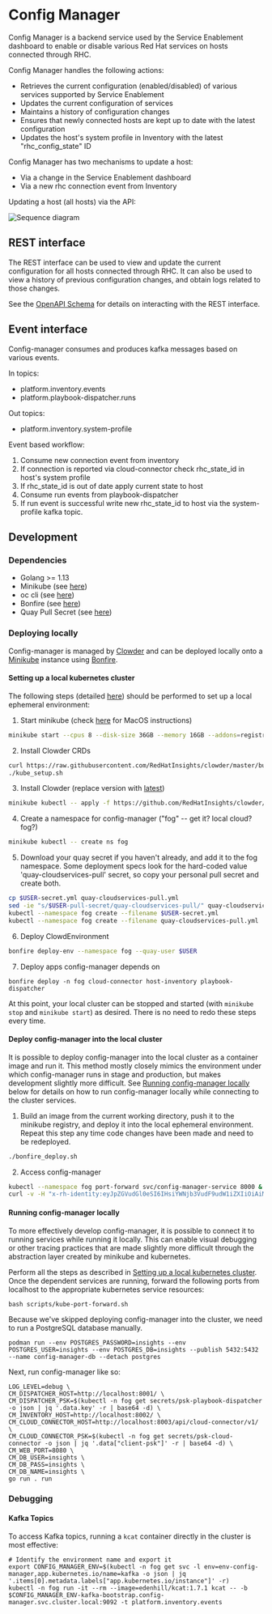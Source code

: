 # Config Manager

Config Manager is a backend service used by the Service Enablement dashboard to enable or disable various Red Hat services on hosts connected through RHC.

Config Manager handles the following actions:

- Retrieves the current configuration (enabled/disabled) of various services supported by Service Enablement 
- Updates the current configuration of services
- Maintains a history of configuration changes
- Ensures that newly connected hosts are kept up to date with the latest configuration
- Updates the host's system profile in Inventory with the latest "rhc_config_state" ID

Config Manager has two mechanisms to update a host:

- Via a change in the Service Enablement dashboard
- Via a new rhc connection event from Inventory

Updating a host (all hosts) via the API:

![Sequence diagram](./docs/config_manager_api.svg)

## REST interface

The REST interface can be used to view and update the current configuration for all hosts connected through RHC. It can also be used to view a history of previous configuration changes, and obtain logs related to those changes. 

See the [OpenAPI Schema](./schema/api.spec.yaml) for details on interacting with the REST interface.

## Event interface

Config-manager consumes and produces kafka messages based on various events.

In topics:
- platform.inventory.events
- platform.playbook-dispatcher.runs

Out topics:
- platform.inventory.system-profile

Event based workflow:
1. Consume new connection event from inventory
2. If connection is reported via cloud-connector check rhc_state_id in host's system profile
3. If rhc_state_id is out of date apply current state to host
4. Consume run events from playbook-dispatcher
5. If run event is successful write new rhc_state_id to host via the system-profile kafka topic.

## Development

### Dependencies

- Golang >= 1.13
- Minikube (see [here](https://consoledot.pages.redhat.com/docs/dev/getting-started/local/environment.html#_install_minikube))
- oc cli (see [here](https://docs.openshift.com/container-platform/4.2/cli_reference/openshift_cli/getting-started-cli.html#cli-installing-cli_cli-developer-commands))
- Bonfire (see [here](https://github.com/RedHatInsights/bonfire#installation))
- Quay Pull Secret (see [here](https://consoledot.pages.redhat.com/docs/dev/getting-started/local/environment.html#_get_your_quay_pull_secret))

### Deploying locally

Config-manager is managed by
[Clowder](https://github.com/RedHatInsights/clowder) and can be deployed locally
onto a [Minikube](https://minikube.sigs.k8s.io/docs/start/) instance using
[Bonfire](https://github.com/RedHatInsights/bonfire).

#### Setting up a local kubernetes cluster

The following steps (detailed
[here](https://consoledot.pages.redhat.com/docs/dev/getting-started/local/environment.html))
should be performed to set up a local ephemeral environment:

1. Start minikube (check [here](https://github.com/RedHatInsights/clowder/blob/master/docs/macos.md) for MacOS instructions)
```sh
minikube start --cpus 8 --disk-size 36GB --memory 16GB --addons=registry --driver=kvm2
```

2. Install Clowder CRDs
```sh
curl https://raw.githubusercontent.com/RedHatInsights/clowder/master/build/kube_setup.sh -o kube_setup.sh && chmod +x kube_setup.sh
./kube_setup.sh
```

3. Install Clowder (replace version with [latest](https://github.com/RedHatInsights/clowder/releases/latest))
```sh
minikube kubectl -- apply -f https://github.com/RedHatInsights/clowder/releases/download/0.30.0/clowder-manifest-0.30.0.yaml --validate=false
```

4. Create a namespace for config-manager ("fog" -- get it? local cloud? fog?)
```sh
minikube kubectl -- create ns fog
```

5. Download your quay secret if you haven't already, and add it to the fog
   namespace. Some deployment specs look for the hard-coded value
   'quay-cloudservices-pull' secret, so copy your personal pull secret and
   create both.
```sh
cp $USER-secret.yml quay-cloudservices-pull.yml
sed -ie "s/$USER-pull-secret/quay-cloudservices-pull/" quay-cloudservices-pull.yml
kubectl --namespace fog create --filename $USER-secret.yml
kubectl --namespace fog create --filename quay-cloudservices-pull.yml
```

6. Deploy ClowdEnvironment
```sh
bonfire deploy-env --namespace fog --quay-user $USER
```

7. Deploy apps config-manager depends on
```
bonfire deploy -n fog cloud-connector host-inventory playbook-dispatcher
```

At this point, your local cluster can be stopped and started (with `minikube
stop` and `minikube start`) as desired. There is no need to redo these steps
every time.

#### Deploy config-manager into the local cluster

It is possible to deploy config-manager into the local cluster as a container
image and run it. This method mostly closely mimics the environment under which
config-manager runs in stage and production, but makes development slightly more
difficult. See [Running config-manager locally](#Running-config-manager-locally)
below for details on how to run config-manager locally while connecting to the
cluster services.

1. Build an image from the current working directory, push it to the minikube
   registry, and deploy it into the local ephemeral environment. Repeat this
   step any time code changes have been made and need to be redeployed.
```sh
./bonfire_deploy.sh
```

2. Access config-manager
```sh
kubectl --namespace fog port-forward svc/config-manager-service 8000 &
curl -v -H "x-rh-identity:eyJpZGVudGl0eSI6IHsiYWNjb3VudF9udW1iZXIiOiAiMDAwMDAwMSIsICJpbnRlcm5hbCI6IHsib3JnX2lkIjogIjAwMDAwMSJ9fX0=" http://localhost:8000/api/config-manager/v1/states/current
```

#### Running config-manager locally

To more effectively develop config-manager, it is possible to connect it to
running services while running it locally. This can enable visual debugging or
other tracing practices that are made slightly more difficult through the
abstraction layer created by minikube and kubernetes.

Perform all the steps as described in [Setting up a local kubernetes cluster]().
Once the dependent services are running, forward the following ports from
localhost to the appropriate kubernetes service resources:

```
bash scripts/kube-port-forward.sh
```

Because we've skipped deploying config-manager into the cluster, we need to run
a PostgreSQL database manually.

```
podman run --env POSTGRES_PASSWORD=insights --env POSTGRES_USER=insights --env POSTGRES_DB=insights --publish 5432:5432 --name config-manager-db --detach postgres
```

Next, run config-manager like so:

```
LOG_LEVEL=debug \
CM_DISPATCHER_HOST=http://localhost:8001/ \
CM_DISPATCHER_PSK=$(kubectl -n fog get secrets/psk-playbook-dispatcher -o json | jq '.data.key' -r | base64 -d) \
CM_INVENTORY_HOST=http://localhost:8002/ \
CM_CLOUD_CONNECTOR_HOST=http://localhost:8003/api/cloud-connector/v1/ \
CM_CLOUD_CONNECTOR_PSK=$(kubectl -n fog get secrets/psk-cloud-connector -o json | jq '.data["client-psk"]' -r | base64 -d) \
CM_WEB_PORT=8080 \
CM_DB_USER=insights \
CM_DB_PASS=insights \
CM_DB_NAME=insights \
go run . run
```

### Debugging

#### Kafka Topics

To access Kafka topics, running a `kcat` container directly in the cluster is
most effective:

```
# Identify the environment name and export it
export CONFIG_MANAGER_ENV=$(kubectl -n fog get svc -l env=env-config-manager,app.kubernetes.io/name=kafka -o json | jq '.items[0].metadata.labels["app.kubernetes.io/instance"]' -r)
kubectl -n fog run -it --rm --image=edenhill/kcat:1.7.1 kcat -- -b $CONFIG_MANAGER_ENV-kafka-bootstrap.config-manager.svc.cluster.local:9092 -t platform.inventory.events
```
